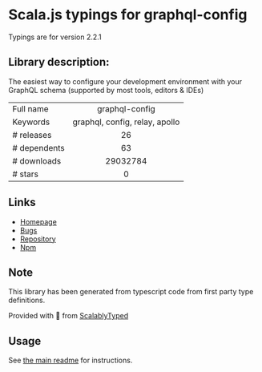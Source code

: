 
# Scala.js typings for graphql-config

Typings are for version 2.2.1

## Library description:
The easiest way to configure your development environment with your GraphQL schema (supported by most tools, editors & IDEs)

|                    |                 |
| ------------------ | :-------------: |
| Full name          | graphql-config |
| Keywords           | graphql, config, relay, apollo |
| # releases         | 26 |
| # dependents       | 63 |
| # downloads        | 29032784 |
| # stars            | 0 |

## Links
- [Homepage](https://github.com/graphcool/graphql-config#readme)
- [Bugs](https://github.com/graphcool/graphql-config/issues)
- [Repository](https://github.com/graphcool/graphql-config)
- [Npm](https://www.npmjs.com/package/graphql-config)
    


## Note
This library has been generated from typescript code from first party type definitions.

Provided with :purple_heart: from [ScalablyTyped](https://github.com/oyvindberg/ScalablyTyped)

## Usage
See [the main readme](../../readme.md) for instructions.


